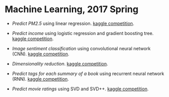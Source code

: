 # Machine Learning, 2017 Spring

+ *Predict PM2.5* using linear regression. 
[kaggle competition](https://inclass.kaggle.com/c/ml2017-hw1-pm2-5).

+ *Predict income* using logistic regression and gradient boosting tree.
[kaggle competition](https://inclass.kaggle.com/c/ml2017-hw2).

+ *Image sentiment classification* using convolutional neural network (CNN).
[kaggle competition](https://inclass.kaggle.com/c/ml2017-hw3).

+ *Dimensionality reduction*.
[kaggle competition](https://inclass.kaggle.com/c/ntu-ml2017-spring-hw4).

+ *Predict tags for each summary of a book* using recurrent neural network (RNN).
[kaggle competition](https://inclass.kaggle.com/c/ml2017-hw5).

+ *Predict movie ratings* using SVD and SVD++.
[kaggle competition](https://inclass.kaggle.com/c/ml2017-hw6).
